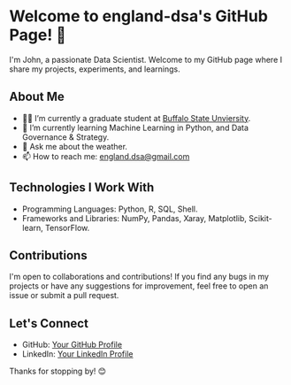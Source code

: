 # Welcome to england-dsa's GitHub Page! 👋

I'm John, a passionate Data Scientist. Welcome to my GitHub page where I share my projects, experiments, and learnings.

## About Me

- 👨‍💻 I’m currently a graduate student at [Buffalo State Unviersity](https://suny.buffalostate.edu/).
- 🌱 I’m currently learning Machine Learning in Python, and Data Governance & Strategy.
- 💬 Ask me about the weather.
- 📫 How to reach me: england.dsa@gmail.com

## Technologies I Work With

- Programming Languages: Python, R, SQL, Shell.
- Frameworks and Libraries: NumPy, Pandas, Xaray, Matplotlib, Scikit-learn, TensorFlow.

## Contributions

I'm open to collaborations and contributions! If you find any bugs in my projects or have any suggestions for improvement, feel free to open an issue or submit a pull request.

## Let's Connect

- GitHub: [Your GitHub Profile](https://github.com/england-dsa)
- LinkedIn: [Your LinkedIn Profile](https://www.linkedin.com/in/england-dsa/)

Thanks for stopping by! 😊
